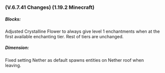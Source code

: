 ### **(V.6.7.41 Changes) (1.19.2 Minecraft)**

##### Blocks:
Adjusted Crystalline Flower to always give level 1 enchantments when at the first available enchanting tier. Rest of tiers are unchanged.

##### Dimension:
Fixed setting Nether as default spawns entities on Nether roof when leaving.

